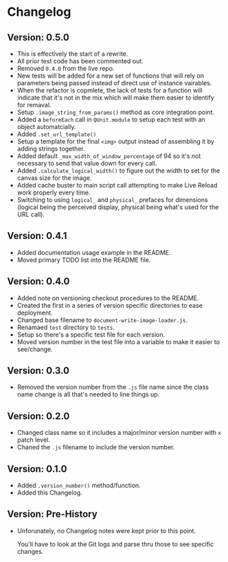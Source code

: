 Changelog
=========

Version: 0.5.0
--------------

- This is effectively the start of a rewrite. 
- All prior test code has been commented out. 
- Removed `0.4.0` from the live repo.
- New tests will be added for a new set of functions that will rely on parameters being passed instead of direct use of instance vairables.
- When the refactor is copmlete, the lack of tests for a function will indicate that it's not in the mix which will make them easier to identify for remaval.
- Setup `.image_string_from_params()` method as core integration point. 
- Added a `beforeEach` call in `QUnit.module` to setup each test with an object automatcially. 
- Added `.set_url_template()` 
- Setup a template for the final `<img>` output instead of assembling it by adding strings together.
- Added default `_max_width_of_window_percentage` of 94 so it's not necessary to send that value down for every call.
- Added `.calculate_logical_width()` to figure out the width to set for the canvas size for the image.
- Added cache buster to main script call attempting to make Live Reload work properly every time.
- Switching to using `logical_` and `physical_` prefaces for dimensions (logical being the perceived display, physical being what's used for the URL call).



Version: 0.4.1 
--------------

- Added documentation usage example in the README. 
- Moved primary TODO list into the README file.


Version: 0.4.0 
--------------

- Added note on versioning checkout procedures to the README.
- Created the first in a series of version specific directories to ease deployment. 
- Changed base filename to `document-write-image-loader.js`.
- Renamaed `test` directory to `tests`.
- Setup so there's a specific test file for each version.
- Moved version number in the test file into a variable to make it easier to see/change.


Version: 0.3.0
--------------

- Removed the version number from the `.js` file name since the class name change is all that's needed to line things up.


Version: 0.2.0 
--------------

- Changed class name so it includes a major/minor version number with `x` patch level. 
- Chaned the `.js` filename to include the version number.


Version: 0.1.0 
--------------

- Added `.version_number()` method/function.
- Added this Changelog.


Version: Pre-History 
--------------------

- Unforunately, no Changelog notes were kept prior to this point.

    You'll have to look at the Git logs and parse thru those to see specific changes.  


